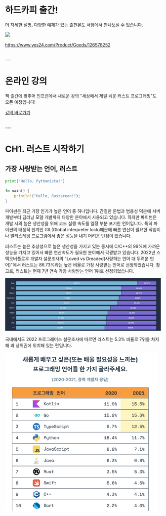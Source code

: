 # 하드카피 출간!

더 자세한 설명, 다양한 예제가 있는 출판본도 서점에서 만나보실 수 있습니다.

<img src="https://github.com/Indosaram/rust-python-book/assets/47408490/5d9d0a30-456c-4da8-8b2d-326be90246c1" width=400>

https://www.yes24.com/Product/Goods/126578252

<br>
---

# 온라인 강의

책 출간에 맞추어 인프런에서 새로운 강의 "세상에서 제일 쉬운 러스트 프로그래밍"도 오픈 예정입니다!

[강의 바로가기](https://inf.run/kXsni)

<br>
---

# CH1. 러스트 시작하기

## 가장 사랑받는 언어, 러스트

```python
print("Hello, Pythonista!")
```

```rust
fn main() {
    println!("Hello, Rustacean!");
}
```

파이썬은 최근 가장 인기가 높은 언어 중 하나입니다. 간결한 문법과 범용성 덕분에 서버 개발부터 딥러닝 모델 개발까지 다양한 분야에서 사용되고 있습니다. 하지만 파이썬은 개발 시의 높은 생산성을 위해 코드 실행 속도를 일정 부분 포기한 언어입니다. 특히 파이썬의 태생적 한계인 GIL(Global interpreter lock)때문에 빠른 연산이 필요한 작업이나 멀티스레딩 프로그램에서 좋은 성능을 내기 어려운 단점이 있습니다.

러스트는 높은 추상성으로 높은 생산성을 가지고 있는 동시에 C/C++의 99%에 가까운 성능을 가지고 있어서 빠른 연산속도가 필요한 분야에서 각광받고 있습니다. 2022년 스택오버플로우 개발자 설문조사의 "Loved vs Dreaded(사랑하는 언어 대 두려운 언어)"에서 러스트는 86.73%라는 높은 비율로 가장 사랑받는 언어로 선정되었습니다. 참고로, 러스트는 현재 7년 연속 가장 사랑받는 언어 1위로 선정되었습니다.

![ch01-1](assets/ch01-1.png)

국내에서도 2022 프로그래머스 설문조사에 따르면 러스트는 5.3% 비율로 7위를 차지해 꽤 상위권에 위치해 있는 편입니다. 

<img src="assets/ch01-2.png" alt="ch01-2" style="zoom:50%;" />



